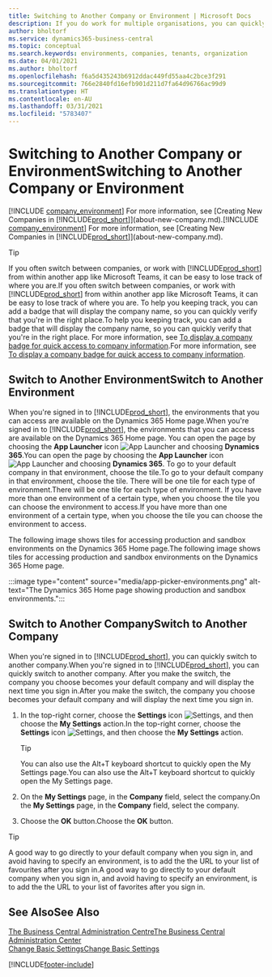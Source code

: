 ```yaml
---
title: Switching to Another Company or Environment | Microsoft Docs
description: If you do work for multiple organisations, you can quickly switch between the environments and companies.
author: bholtorf
ms.service: dynamics365-business-central
ms.topic: conceptual
ms.search.keywords: environments, companies, tenants, organization
ms.date: 04/01/2021
ms.author: bholtorf
ms.openlocfilehash: f6a5d435243b6912ddac449fd55aa4c2bce3f291
ms.sourcegitcommit: 766e2840fd16efb901d211d7fa64d96766ac99d9
ms.translationtype: HT
ms.contentlocale: en-AU
ms.lasthandoff: 03/31/2021
ms.locfileid: "5783407"
---
```

# <a name="switching-to-another-company-or-environment"></a><span data-ttu-id="9a0c8-103">Switching to Another Company or Environment</span><span class="sxs-lookup"><span data-stu-id="9a0c8-103">Switching to Another Company or Environment</span></span>

<span data-ttu-id="9a0c8-104">[!INCLUDE [company_environment](includes/company_environment.md)] For more information, see [Creating New Companies in [!INCLUDE[prod_short](includes/prod_short.md)]](about-new-company.md).</span><span class="sxs-lookup"><span data-stu-id="9a0c8-104">[!INCLUDE [company_environment](includes/company_environment.md)] For more information, see [Creating New Companies in [!INCLUDE[prod_short](includes/prod_short.md)]](about-new-company.md).</span></span>  

> [!TIP]
> <span data-ttu-id="9a0c8-105">If you often switch between companies, or work with [!INCLUDE[prod_short](includes/prod_short.md)] from within another app like Microsoft Teams, it can be easy to lose track of where you are.</span><span class="sxs-lookup"><span data-stu-id="9a0c8-105">If you often switch between companies, or work with [!INCLUDE[prod_short](includes/prod_short.md)] from within another app like Microsoft Teams, it can be easy to lose track of where you are.</span></span> <span data-ttu-id="9a0c8-106">To help you keeping track, you can add a badge that will display the company name, so you can quickly verify that you're in the right place.</span><span class="sxs-lookup"><span data-stu-id="9a0c8-106">To help you keeping track, you can add a badge that will display the company name, so you can quickly verify that you're in the right place.</span></span> <span data-ttu-id="9a0c8-107">For more information, see [To display a company badge for quick access to company information](ui-change-basic-settings.md#badge).</span><span class="sxs-lookup"><span data-stu-id="9a0c8-107">For more information, see [To display a company badge for quick access to company information](ui-change-basic-settings.md#badge).</span></span>

## <a name="switch-to-another-environment"></a><span data-ttu-id="9a0c8-108">Switch to Another Environment</span><span class="sxs-lookup"><span data-stu-id="9a0c8-108">Switch to Another Environment</span></span>

<span data-ttu-id="9a0c8-109">When you're signed in to [!INCLUDE[prod_short](includes/prod_short.md)], the environments that you can access are available on the Dynamics 365 Home page.</span><span class="sxs-lookup"><span data-stu-id="9a0c8-109">When you're signed in to [!INCLUDE[prod_short](includes/prod_short.md)], the environments that you can access are available on the Dynamics 365 Home page.</span></span> <span data-ttu-id="9a0c8-110">You can open the page by choosing the **App Launcher** icon ![App Launcher](media/app-launcher-icon.png "The App Launcher provides access to more features") and choosing **Dynamics 365**.</span><span class="sxs-lookup"><span data-stu-id="9a0c8-110">You can open the page by choosing the **App Launcher** icon ![App Launcher](media/app-launcher-icon.png "The App Launcher provides access to more features") and choosing **Dynamics 365**.</span></span> <span data-ttu-id="9a0c8-111">To go to your default company in that environment, choose the tile.</span><span class="sxs-lookup"><span data-stu-id="9a0c8-111">To go to your default company in that environment, choose the tile.</span></span> <span data-ttu-id="9a0c8-112">There will be one tile for each type of environment.</span><span class="sxs-lookup"><span data-stu-id="9a0c8-112">There will be one tile for each type of environment.</span></span> <span data-ttu-id="9a0c8-113">If you have more than one environment of a certain type, when you choose the tile you can choose the environment to access.</span><span class="sxs-lookup"><span data-stu-id="9a0c8-113">If you have more than one environment of a certain type, when you choose the tile you can choose the environment to access.</span></span>

<span data-ttu-id="9a0c8-114">The following image shows tiles for accessing production and sandbox environments on the Dynamics 365 Home page.</span><span class="sxs-lookup"><span data-stu-id="9a0c8-114">The following image shows tiles for accessing production and sandbox environments on the Dynamics 365 Home page.</span></span>

:::image type="content" source="media/app-picker-environments.png" alt-text="The Dynamics 365 Home page showing production and sandbox environments.":::

## <a name="switch-to-another-company"></a><span data-ttu-id="9a0c8-116">Switch to Another Company</span><span class="sxs-lookup"><span data-stu-id="9a0c8-116">Switch to Another Company</span></span>

<span data-ttu-id="9a0c8-117">When you're signed in to [!INCLUDE[prod_short](includes/prod_short.md)], you can quickly switch to another company.</span><span class="sxs-lookup"><span data-stu-id="9a0c8-117">When you're signed in to [!INCLUDE[prod_short](includes/prod_short.md)], you can quickly switch to another company.</span></span> <span data-ttu-id="9a0c8-118">After you make the switch, the company you choose becomes your default company and will display the next time you sign in.</span><span class="sxs-lookup"><span data-stu-id="9a0c8-118">After you make the switch, the company you choose becomes your default company and will display the next time you sign in.</span></span>

1. <span data-ttu-id="9a0c8-119">In the top-right corner, choose the **Settings** icon ![Settings](media/ui-experience/settings_icon_small.png "Settings icon for role centre"), and then choose the **My Settings** action.</span><span class="sxs-lookup"><span data-stu-id="9a0c8-119">In the top-right corner, choose the **Settings** icon ![Settings](media/ui-experience/settings_icon_small.png "Settings icon for role center"), and then choose the **My Settings** action.</span></span>

    > [!TIP]
    > <span data-ttu-id="9a0c8-120">You can also use the Alt+T keyboard shortcut to quickly open the My Settings page.</span><span class="sxs-lookup"><span data-stu-id="9a0c8-120">You can also use the Alt+T keyboard shortcut to quickly open the My Settings page.</span></span>

2. <span data-ttu-id="9a0c8-121">On the **My Settings** page, in the **Company** field, select the company.</span><span class="sxs-lookup"><span data-stu-id="9a0c8-121">On the **My Settings** page, in the **Company** field, select the company.</span></span>  
3. <span data-ttu-id="9a0c8-122">Choose the **OK** button.</span><span class="sxs-lookup"><span data-stu-id="9a0c8-122">Choose the **OK** button.</span></span>

> [!TIP]
> <span data-ttu-id="9a0c8-123">A good way to go directly to your default company when you sign in, and avoid having to specify an environment, is to add the the URL to your list of favourites after you sign in.</span><span class="sxs-lookup"><span data-stu-id="9a0c8-123">A good way to go directly to your default company when you sign in, and avoid having to specify an environment, is to add the the URL to your list of favorites after you sign in.</span></span>

## <a name="see-also"></a><span data-ttu-id="9a0c8-124">See Also</span><span class="sxs-lookup"><span data-stu-id="9a0c8-124">See Also</span></span>

[<span data-ttu-id="9a0c8-125">The Business Central Administration Centre</span><span class="sxs-lookup"><span data-stu-id="9a0c8-125">The Business Central Administration Center</span></span>](/dynamics365/business-central/dev-itpro/administration/tenant-admin-center)  
[<span data-ttu-id="9a0c8-126">Change Basic Settings</span><span class="sxs-lookup"><span data-stu-id="9a0c8-126">Change Basic Settings</span></span>](ui-change-basic-settings.md)  


[!INCLUDE[footer-include](includes/footer-banner.md)]
